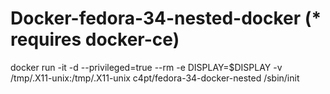 # Docker-fedora-34-nested-docker (* requires docker-ce)

docker run -it -d --privileged=true --rm -e DISPLAY=$DISPLAY  -v /tmp/.X11-unix:/tmp/.X11-unix c4pt/fedora-34-docker-nested /sbin/init
